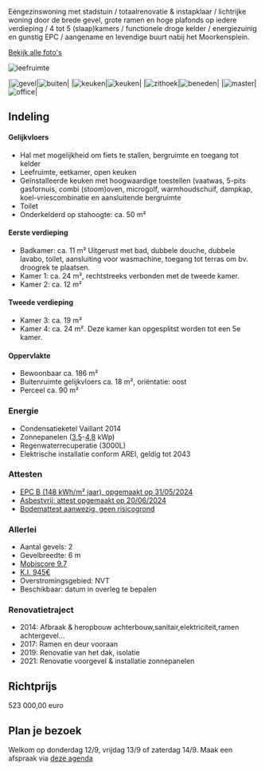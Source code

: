Eéngezinswoning met stadstuin / totaalrenovatie & instapklaar / lichtrijke woning door de brede gevel, grote ramen en hoge plafonds op iedere verdieping / 4 tot 5 (slaap)kamers / functionele droge kelder / energiezuinig en gunstig EPC / aangename en levendige buurt nabij het Moorkensplein.

[Bekijk alle foto's](https://www.icloud.com/sharedalbum/#B1s5oqs3qqXNtA)

![leefruimte](photos/0_4_1_Leefruimte_gve.jpg)  

|![gevel](photos/0_0_2_voorgevel.jpg)|![buiten](photos/6_2_Buiten_R.jpg)|
|![keuken](photos/4_3_Keuken.jpg)|![keuken](photos/4_2_Keuken.jpg)|
|![zithoek](photos/3_Zitruimte.jpg)|![beneden](photos/2_Voor_achter_zicht_gve.jpg)|
|![master](photos/7_2_Kamer1.jpg)|![office](photos/9_6_Kamer4.jpg)|

## Indeling 
#### Gelijkvloers 
- Hal met mogelijkheid om fiets te stallen, bergruimte en toegang tot kelder
- Leefruimte, eetkamer, open keuken
- Geïnstalleerde keuken met hoogwaardige toestellen (vaatwas, 5-pits gasfornuis, combi (stoom)oven, microgolf, warmhoudschuif, dampkap, koel-vriescombinatie en aansluitende bergruimte
- Toilet
- Onderkelderd op stahoogte: ca. 50 m²

#### Eerste verdieping
- Badkamer: ca. 11 m² Uitgerust met bad, dubbele douche, dubbele lavabo, toilet, aansluiting voor wasmachine, toegang tot terras om bv. droogrek te plaatsen.
- Kamer 1: ca. 24 m², rechtstreeks verbonden met de tweede kamer.
- Kamer 2: ca. 12 m²
 
#### Tweede verdieping 
- Kamer 3: ca. 19 m²
- Kamer 4: ca. 24 m². Deze kamer kan opgesplitst worden tot een 5e kamer.
  
#### Oppervlakte
- Bewoonbaar ca. 186 m²
- Buitenruimte gelijkvloers ca. 18 m², oriëntatie: oost
- Perceel ca. 90 m²

### Energie
- Condensatieketel Vaillant 2014
- Zonnepanelen ([3,5](docs/pv_1.jpg)-[4,8](docs/pv_2.png) kWp)
- Regenwaterrecuperatie (3000L)
- Elektrische installatie conform AREI, geldig tot 2043

### Attesten
- [EPC B (148 kWh/m² jaar), opgemaakt op 31/05/2024](docs/epc.pdf)
- [Asbestvrij: attest opgemaakt op 20/06/2024](docs/asbestattest.pdf)
- [Bodemattest aanwezig, geen risicogrond](docs/bodemattest.pdf)

### Allerlei
- Aantal gevels: 2
- Gevelbreedte: 6 m
- [Mobiscore 9.7](docs/mobiscore.png)
- [K.I. 945€](docs/info_kadaster.png)
- Overstromingsgebied: NVT
- Beschikbaar: datum in overleg te bepalen

### Renovatietraject
- 2014: Afbraak & heropbouw achterbouw,sanitair,elektriciteit,ramen achtergevel…
- 2017: Ramen en deur vooraan
- 2019: Renovatie van het dak, isolatie
- 2021: Renovatie voorgevel & installatie zonnepanelen

## Richtprijs
523 000,00 euro

## Plan je bezoek
Welkom op donderdag 12/9, vrijdag 13/9 of zaterdag 14/9. Maak een afspraak via [deze agenda](https://calendly.com/annesmits/30min?month=2024-09)




